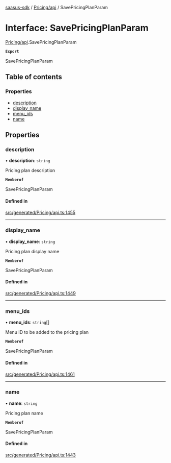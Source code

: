 [saasus-sdk](../README.md) / [Pricing/api](../modules/Pricing_api.md) / SavePricingPlanParam

# Interface: SavePricingPlanParam

[Pricing/api](../modules/Pricing_api.md).SavePricingPlanParam

**`Export`**

SavePricingPlanParam

## Table of contents

### Properties

- [description](Pricing_api.SavePricingPlanParam.md#description)
- [display\_name](Pricing_api.SavePricingPlanParam.md#display_name)
- [menu\_ids](Pricing_api.SavePricingPlanParam.md#menu_ids)
- [name](Pricing_api.SavePricingPlanParam.md#name)

## Properties

### description

• **description**: `string`

Pricing plan description

**`Memberof`**

SavePricingPlanParam

#### Defined in

[src/generated/Pricing/api.ts:1455](https://github.com/saasus-platform/saasus-sdk-javascript/blob/997c544/src/generated/Pricing/api.ts#L1455)

___

### display\_name

• **display\_name**: `string`

Pricing plan display name

**`Memberof`**

SavePricingPlanParam

#### Defined in

[src/generated/Pricing/api.ts:1449](https://github.com/saasus-platform/saasus-sdk-javascript/blob/997c544/src/generated/Pricing/api.ts#L1449)

___

### menu\_ids

• **menu\_ids**: `string`[]

Menu ID to be added to the pricing plan

**`Memberof`**

SavePricingPlanParam

#### Defined in

[src/generated/Pricing/api.ts:1461](https://github.com/saasus-platform/saasus-sdk-javascript/blob/997c544/src/generated/Pricing/api.ts#L1461)

___

### name

• **name**: `string`

Pricing plan name

**`Memberof`**

SavePricingPlanParam

#### Defined in

[src/generated/Pricing/api.ts:1443](https://github.com/saasus-platform/saasus-sdk-javascript/blob/997c544/src/generated/Pricing/api.ts#L1443)
